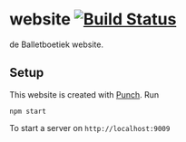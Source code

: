 # website [![Build Status](https://travis-ci.org/deBalletboetiek/website.svg?branch=master)](https://travis-ci.org/deBalletboetiek/website)
de Balletboetiek website.

## Setup
This website is created with [Punch][punch]. Run

```shell
npm start
```

To start a server on `http://localhost:9009`

[punch]: http://laktek.github.io/punch/
